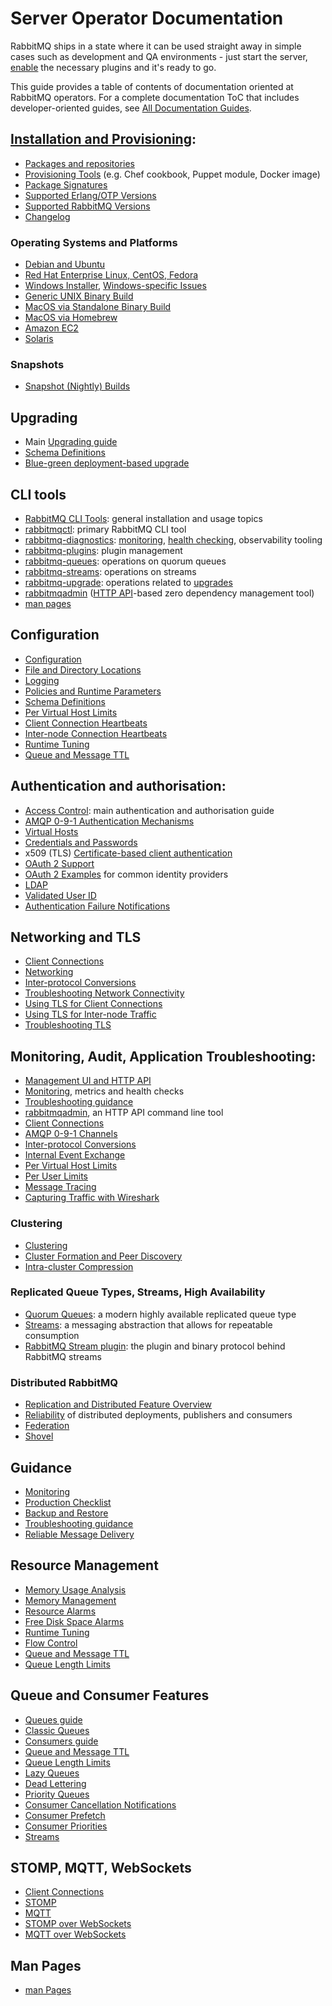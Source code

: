 <!--
Copyright (c) 2005-2023 Broadcom. All Rights Reserved. The term "Broadcom" refers to Broadcom Inc. and/or its subsidiaries.

All rights reserved. This program and the accompanying materials
are made available under the terms of the under the Apache License,
Version 2.0 (the "License”); you may not use this file except in compliance
with the License. You may obtain a copy of the License at

https://www.apache.org/licenses/LICENSE-2.0

Unless required by applicable law or agreed to in writing, software
distributed under the License is distributed on an "AS IS" BASIS,
WITHOUT WARRANTIES OR CONDITIONS OF ANY KIND, either express or implied.
See the License for the specific language governing permissions and
limitations under the License.
-->

# Server Operator Documentation

RabbitMQ ships in a state where it can be used straight away in
simple cases such as development and QA environments - just
start the server, [enable](./plugins.html#ways-to-enable-plugins) the necessary plugins and it's ready to go.

This guide provides a table of contents of documentation oriented at RabbitMQ operators.
For a complete documentation ToC that includes developer-oriented guides,
see <a href="./documentation.html">All Documentation Guides</a>.

## [Installation and Provisioning](download.html):

 * [Packages and repositories](download.html)
 * [Provisioning Tools](download.html) (e.g. Chef cookbook, Puppet module, Docker image)
 * [Package Signatures](signatures.html)
 * [Supported Erlang/OTP Versions](which-erlang.html)
 * [Supported RabbitMQ Versions](versions.html)
 * [Changelog](changelog.html)

### Operating Systems and Platforms

 * [Debian and Ubuntu](install-debian.html)
 * [Red Hat Enterprise Linux, CentOS, Fedora](install-rpm.html)
 * [Windows Installer](install-windows.html), [Windows-specific Issues](windows-quirks.html)
 * [Generic UNIX Binary Build](install-generic-unix.html)
 * [MacOS via Standalone Binary Build](install-standalone-mac.html)
 * [MacOS via Homebrew](install-homebrew.html)
 * [Amazon EC2](ec2.html)
 * [Solaris](install-solaris.html)

### Snapshots

 * [Snapshot (Nightly) Builds](snapshots.html)


## Upgrading

 * Main [Upgrading guide](upgrade.html)
 * [Schema Definitions](definitions.html)
 * [Blue-green deployment-based upgrade](blue-green-upgrade.html)



## CLI tools

 * [RabbitMQ CLI Tools](cli.html): general installation and usage topics
 * [rabbitmqctl](rabbitmqctl.8.html): primary RabbitMQ CLI tool
 * [rabbitmq-diagnostics](rabbitmq-diagnostics.8.html): [monitoring](monitoring.html), [health checking](monitoring.html#health-checks), observability tooling
 * [rabbitmq-plugins](rabbitmq-plugins.8.html): plugin management
 * [rabbitmq-queues](rabbitmq-queues.8.html): operations on quorum queues
 * [rabbitmq-streams](rabbitmq-streams.8.html): operations on streams
 * [rabbitmq-upgrade](./rabbitmq-upgrade.8.html): operations related to [upgrades](./upgrade.html)
 * [rabbitmqadmin](management-cli.html) ([HTTP API](management.html)-based zero dependency management tool)
 * [man pages](manpages.html)


## Configuration

 * [Configuration](configure.html)
 * [File and Directory Locations](relocate.html)
 * [Logging](logging.html)
 * [Policies and Runtime Parameters](parameters.html)
 * [Schema Definitions](definitions.html)
 * [Per Virtual Host Limits](vhosts.html)
 * [Client Connection Heartbeats](heartbeats.html)
 * [Inter-node Connection Heartbeats](nettick.html)
 * [Runtime Tuning](runtime.html)
 * [Queue and Message TTL](ttl.html)


## Authentication and authorisation:

 * [Access Control](access-control.html): main authentication and authorisation guide
 * [AMQP 0-9-1 Authentication Mechanisms](authentication.html)
 * [Virtual Hosts](vhosts.html)
 * [Credentials and Passwords](passwords.html)
 * x509 (TLS) [Certificate-based client authentication](https://github.com/rabbitmq/rabbitmq-server/tree/v3.12.x/deps/rabbitmq_auth_mechanism_ssl)
 * [OAuth 2 Support](https://rabbitmq.com/oauth2.html)
 * [OAuth 2 Examples](https://rabbitmq.com/oauth2-examples.html) for common identity providers
 * [LDAP](ldap.html)
 * [Validated User ID](validated-user-id.html)
 * [Authentication Failure Notifications](auth-notification.html)


## Networking and TLS

 * [Client Connections](connections.html)
 * [Networking](networking.html)
 * [Inter-protocol Conversions](conversions.html)
 * [Troubleshooting Network Connectivity](troubleshooting-networking.html)
 * [Using TLS for Client Connections](ssl.html)
 * [Using TLS for Inter-node Traffic](clustering-ssl.html)
 * [Troubleshooting TLS](troubleshooting-ssl.html)


## Monitoring, Audit, Application Troubleshooting:

 * [Management UI and HTTP API](management.html)
 * [Monitoring](monitoring.html), metrics and health checks
 * [Troubleshooting guidance](troubleshooting.html)
 * [rabbitmqadmin](management-cli.html), an HTTP API command line tool
 * [Client Connections](connections.html)
 * [AMQP 0-9-1 Channels](channels.html)
 * [Inter-protocol Conversions](conversions.html)
 * [Internal Event Exchange](event-exchange.html)
 * [Per Virtual Host Limits](vhosts.html#limits)
 * [Per User Limits](user-limits.html)
 * [Message Tracing](firehose.html)
 * [Capturing Traffic with Wireshark](amqp-wireshark.html)


### Clustering

 * [Clustering](clustering.html)
 * [Cluster Formation and Peer Discovery](cluster-formation.html)
 * [Intra-cluster Compression](https://docs.vmware.com/en/VMware-RabbitMQ-for-Kubernetes/1/rmq/standby-replication.html)

### Replicated Queue Types, Streams, High Availability

 * [Quorum Queues](quorum-queues.html): a modern highly available replicated queue type
 * [Streams](streams.html): a messaging abstraction that allows for repeatable consumption
 * [RabbitMQ Stream plugin](stream.html): the plugin and binary protocol behind RabbitMQ streams

### Distributed RabbitMQ

 * [Replication and Distributed Feature Overview](distributed.html)
 * [Reliability](reliability.html) of distributed deployments, publishers and consumers
 * [Federation](federation.html)
 * [Shovel](shovel.html)


## Guidance

 * [Monitoring](monitoring.html)
 * [Production Checklist](production-checklist.html)
 * [Backup and Restore](backup.html)
 * [Troubleshooting guidance](troubleshooting.html)
 * [Reliable Message Delivery](reliability.html)


## Resource Management

 * [Memory Usage Analysis](memory-use.html)
 * [Memory Management](memory.html)
 * [Resource Alarms](alarms.html)
 * [Free Disk Space Alarms](disk-alarms.html)
 * [Runtime Tuning](runtime.html)
 * [Flow Control](flow-control.html)
 * [Queue and Message TTL](ttl.html)
 * [Queue Length Limits](maxlength.html)


## Queue and Consumer Features

 * [Queues guide](queues.html)
 * [Classic Queues](./classic-queues.html)
 * [Consumers guide](consumers.html)
 * [Queue and Message TTL](ttl.html)
 * [Queue Length Limits](maxlength.html)
 * [Lazy Queues](lazy-queues.html)
 * [Dead Lettering](dlx.html)
 * [Priority Queues](priority.html)
 * [Consumer Cancellation Notifications](consumer-cancel.html)
 * [Consumer Prefetch](consumer-prefetch.html)
 * [Consumer Priorities](consumer-priority.html)
 * [Streams](streams.html)


## STOMP, MQTT, WebSockets

 * [Client Connections](connections.html)
 * [STOMP](stomp.html)
 * [MQTT](mqtt.html)
 * [STOMP over WebSockets](web-stomp.html)
 * [MQTT over WebSockets](web-mqtt.html)


## Man Pages

 * [man Pages](manpages.html)
